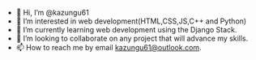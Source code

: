 - 👋 Hi, I’m @kazungu61
- 👀 I’m interested in web development(HTML,CSS,JS,C++ and Python)
- 🌱 I’m currently learning web development using the Django Stack. 
- 💞️ I’m looking to collaborate on any project that will advance my skills. 
- 📫 How to reach me by email kazungu61@outlook.com. 

<!---
kazungu61/kazungu61 is a ✨ special ✨ repository because its `README.md` (this file) appears on your GitHub profile.
You can click the Preview link to take a look at your changes.
--->
